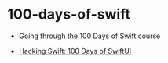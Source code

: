 # 100-days-of-swift

- Going through the 100 Days of Swift course

- [Hacking Swift: 100 Days of SwiftUI](https://www.hackingwithswift.com/100/swiftui)

